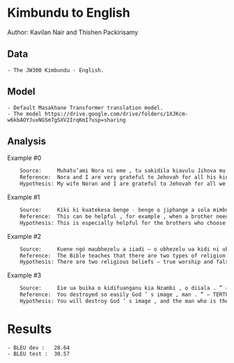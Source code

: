 # Kimbundu to English

Author: Kavilan Nair and Thishen Packirisamy

## Data

	- The JW300 Kimbundu - English.

## Model

	- Default Masakhane Transformer translation model.
	- The model https://drive.google.com/drive/folders/1XJKcm-w6kbAOYJuxNGSm7gSXV2IrqKmI?usp=sharing 

## Analysis

Example #0

```sh	
    Source:     Muhatu’ami Nora ni eme , tu sakidila kiavulu Jihova mu ioso ia tu bhana , etu tuene mu suinisa ue akuetu phala ku lola Jihova . — Malakiia 3 : 10 .
    Reference:  Nora and I are very grateful to Jehovah for all his kind provisions , and we encourage others also to test Jehovah out. — Malachi 3 : 10 .
    Hypothesis: My wife Noran and I are grateful to Jehovah for all we have given , and we encourage others to make sure that Jehovah is pleasing to him. — Malachi 3 : 10 .
```

Example #1
```sh
    Source:     Kiki ki kuatekesa benge - benge o jiphange a sola mimbu phala o madiskursu .
    Reference:  This can be helpful , for example , when a brother needs to choose a song for a public talk .
    Hypothesis: This is especially helpful for the brothers who choose songs to talk .
```

Example #2
```sh
    Source:     Kuene ngó maubhezelu a iiadi — o ubhezelu ua kidi ni ubhezelu ua makutu .
    Reference:  The Bible teaches that there are two types of religion — true religion and false religion .
    Hypothesis: There are two religious beliefs — true worship and false worship .
```

Example #3
```sh
    Source:     Eie ua buika o kidifuanganu kia Nzambi , o diiala . ” — TERTULIANO , O TRAGE DAS MULHERES , KU HAMA IA KAIIADI , K . K .
    Reference:  You destroyed so easily God ’ s image , man . ” — TERTULLIAN , ON THE APPAREL OF WOMEN , SECOND CENTURY C.E.
    Hypothesis: You will destroy God ’ s image , and the man who is the man . ” — TERTERTANS , THE WORD , BEAR , BEAR .
```
# Results
	- BLEU dev :   28.64 
	- BLEU test :  30.57
